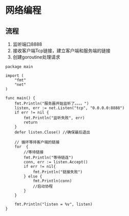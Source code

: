 # 网络编程

## 流程

1. 监听端口8888
2. 接收客户端Tcp链接，建立客户端和服务端的链接
3. 创建goroutine处理请求

`````
package main

import (
	"fmt"
	"net"
)

func main() {
	fmt.Println("服务器开始监听了。。。。")
	listen, err := net.Listen("tcp", "0.0.0.0:8888")
	if err != nil {
		fmt.Println("监听失败", err)
		return
	}
	defer listen.Close() //确保最后退出

	// 循环等待客户端的链接
	for  {
		//等待链接
		fmt.Println("等待链连")
		conn, err := listen.Accept()
		if err != nil{
			fmt.Println("链接失败")
		} else {
			fmt.Println(conn)
			//启动协程
		}
	}

	fmt.Println("listen = %v", listen)
}

`````

